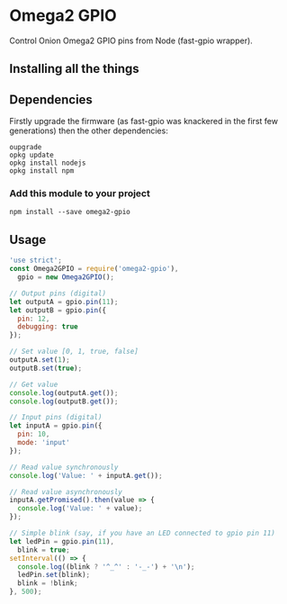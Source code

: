 # Omega2 GPIO
Control Onion Omega2 GPIO pins from Node (fast-gpio wrapper).

## Installing all the things
## Dependencies
Firstly upgrade the firmware (as fast-gpio was knackered in the first few generations) then the other dependencies:

    oupgrade
    opkg update
    opkg install nodejs
    opkg install npm

### Add this module to your project
    npm install --save omega2-gpio

## Usage
```javascript
'use strict';
const Omega2GPIO = require('omega2-gpio'),
  gpio = new Omega2GPIO();

// Output pins (digital)
let outputA = gpio.pin(11);
let outputB = gpio.pin({
  pin: 12,
  debugging: true
});

// Set value [0, 1, true, false]
outputA.set(1);
outputB.set(true);

// Get value
console.log(outputA.get());
console.log(outputB.get());

// Input pins (digital)
let inputA = gpio.pin({
  pin: 10,
  mode: 'input'
});

// Read value synchronously
console.log('Value: ' + inputA.get());

// Read value asynchronously
inputA.getPromised().then(value => {
  console.log('Value: ' + value);
});

// Simple blink (say, if you have an LED connected to gpio pin 11)
let ledPin = gpio.pin(11),
  blink = true;
setInterval(() => {
  console.log((blink ? '^_^' : '-_-') + '\n');
  ledPin.set(blink);
  blink = !blink;
}, 500);
```
